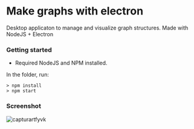 # Make graphs with electron
Desktop applicaton to manage and visualize graph structures. Made with NodeJS + Electron

### Getting started
* Required NodeJS and NPM installed. 

In the folder, run:
```
> npm install
> npm start
```

### Screenshot
![capturartfyvk](https://user-images.githubusercontent.com/11547397/37192341-bc06621c-2343-11e8-9d2c-dc047739067d.PNG)

